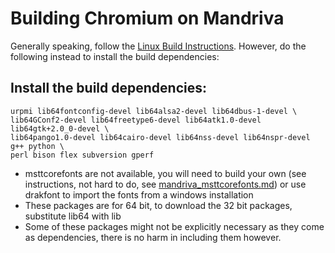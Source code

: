 # Building Chromium on Mandriva

Generally speaking, follow the [Linux Build Instructions](linux_build_instructions.md).
However, do the following instead to install the build dependencies:

## Install the build dependencies:

    urpmi lib64fontconfig-devel lib64alsa2-devel lib64dbus-1-devel \
    lib64GConf2-devel lib64freetype6-devel lib64atk1.0-devel lib64gtk+2.0_0-devel \
    lib64pango1.0-devel lib64cairo-devel lib64nss-devel lib64nspr-devel g++ python \
    perl bison flex subversion gperf

*   msttcorefonts are not available, you will need to build your own (see
instructions, not hard to do, see
[mandriva_msttcorefonts.md](mandriva_msttcorefonts.md)) or use drakfont to
import the fonts from a windows installation
*  These packages are for 64 bit, to download the 32 bit packages,
substitute lib64 with lib
*  Some of these packages might not be explicitly necessary as they come as
   dependencies, there is no harm in including them however.
